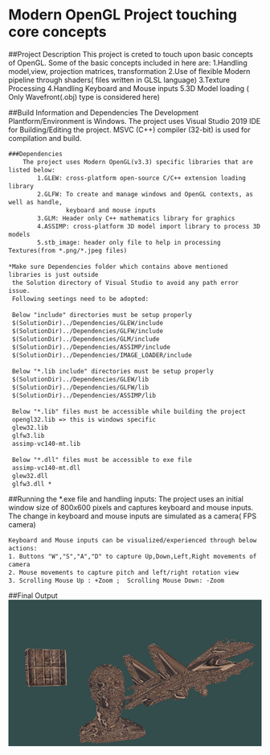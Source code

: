 
# Modern OpenGL Project touching core concepts 

##Project Description
	This project is creted to touch upon basic concepts of OpenGL.
	Some of the basic concepts included in here are:
		1.Handling model,view, projection matrices, transformation
		2.Use of flexible Modern pipeline through shaders( files written in GLSL language)
		3.Texture Processing
		4.Handling Keyboard and Mouse inputs
		5.3D Model loading ( Only Wavefront(.obj) type is considered here)

##Build Information and Dependencies
	The Development Plantform/Environment is Windows.
	The project uses Visual Studio 2019 IDE for Building/Editing the project.
	MSVC (C++) compiler (32-bit) is used for compilation and build. 
	
	###Dependencies
		The project uses Modern OpenGL(v3.3) specific libraries that are listed below:
			1.GLEW: cross-platform open-source C/C++ extension loading library
			2.GLFW: To create and manage windows and OpenGL contexts, as well as handle, 
			        keyboard and mouse inputs
			3.GLM: Header only C++ mathematics library for graphics
			4.ASSIMP: cross-platform 3D model import library to process 3D models
			5.stb_image: header only file to help in processing Textures(from *.png/*.jpeg files)
	
	*Make sure Dependencies folder which contains above mentioned libraries is just outside
	 the Solution directory of Visual Studio to avoid any path error issue.
     Following seetings need to be adopted:
	 
	 Below "include" directories must be setup properly
     $(SolutionDir)../Dependencies/GLEW/include
	 $(SolutionDir)../Dependencies/GLFW/include
	 $(SolutionDir)../Dependencies/GLM/include
     $(SolutionDir)../Dependencies/ASSIMP/include
     $(SolutionDir)../Dependencies/IMAGE_LOADER/include

	 Below "*.lib include" directories must be setup properly
     $(SolutionDir)../Dependencies/GLEW/lib
     $(SolutionDir)../Dependencies/GLFW/lib
     $(SolutionDir)../Dependencies/ASSIMP/lib

	 Below "*.lib" files must be accessible while building the project
     opengl32.lib => this is windows specific 
     glew32.lib
     glfw3.lib
     assimp-vc140-mt.lib	 
	 
	 Below "*.dll" files must be accessible to exe file
	 assimp-vc140-mt.dll
	 glew32.dll
	 glfw3.dll *
	
##Running the *.exe file and handling inputs:
	The project uses an initial window size of 800x600 pixels and captures keyboard and
	mouse inputs. The change in keyboard and mouse inputs are simulated as a camera( FPS
    camera)	
	
	Keyboard and Mouse inputs can be visualized/experienced through below actions:
	1. Buttons "W","S","A","D" to capture Up,Down,Left,Right movements of camera
    2. Mouse movements to capture pitch and left/right rotation	view
	3. Scrolling Mouse Up : +Zoom ;  Scrolling Mouse Down: -Zoom
	
##Final Output
	![alt text](https://github.com/AkashSinha007/Modern-OpenGL-Concepts/blob/main/OpenGLConcepts/BasicConcepts/FinishedProduct.PNG)
